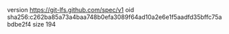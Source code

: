 version https://git-lfs.github.com/spec/v1
oid sha256:c262ba85a73a4baa748b0efa3089f64ad10a2e6e1f5aadfd35bffc75abdbe2f4
size 194
